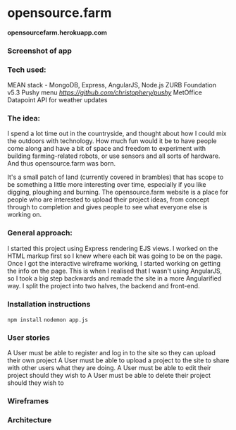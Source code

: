 # opensource.farm

**opensourcefarm.herokuapp.com**

### Screenshot of app

### Tech used:
MEAN stack - MongoDB, Express, AngularJS, Node.js
ZURB Foundation v5.3
Pushy menu _https://github.com/christophery/pushy_
MetOffice Datapoint API for weather updates

### The idea:
I spend a lot time out in the countryside, and thought about how I could mix the outdoors with technology. How much fun would it be to have people come along and have a bit of space and freedom to experiment with building farming-related robots, or use sensors and all sorts of hardware. And thus opensource.farm was born.

It's a small patch of land (currently covered in brambles) that has scope to be something a little more interesting over time, especially if you like digging, ploughing and burning. The opensource.farm website is a place for people who are interested to upload their project ideas, from concept through to completion and gives people to see what everyone else is working on. 

### General approach: 
I started this project using Express rendering EJS views. I worked on the HTML markup first so I knew where each bit was going to be on the page. Once I got the interactive wireframe working, I started working on getting the info on the page. This is when I realised that I wasn't using AngularJS, so I took a big step backwards and remade the site in a more Angularified way. I split the project into two halves, the backend and front-end. 

### Installation instructions


`npm install`
`nodemon app.js`

### User stories
A User must be able to register and log in to the site so they can upload their own project
A User must be able to upload a project to the site to share with other users what they are doing.
A User must be able to edit their project should they wish to
A User must be able to delete their project should they wish to

### Wireframes

### Architecture

